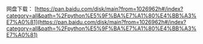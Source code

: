 网盘下载：
[https://pan.baidu.com/disk/main?from=1026962h#/index?category=all&path=%2Fpython%E5%9F%BA%E7%A1%80%E4%BB%A3%E7%A0%81](https://pan.baidu.com/disk/main?from=1026962h#/index?category=all&path=%2Fpython%E5%9F%BA%E7%A1%80%E4%BB%A3%E7%A0%81)
